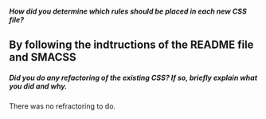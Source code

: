 ##### How did you determine which rules should be placed in each new CSS file?

By following the indtructions of the README file and SMACSS
---

##### Did you do any refactoring of the existing CSS? If so, briefly explain what you did and why.

There was no refractoring to do.